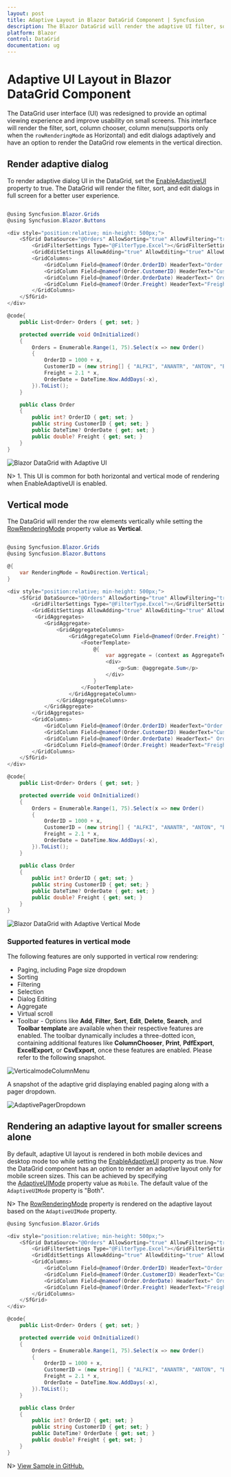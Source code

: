 ```yaml
---
layout: post
title: Adaptive Layout in Blazor DataGrid Component | Syncfusion
description: The Blazor DataGrid will render the adaptive UI filter, sort, and edit dialogs in full screen for a better user experience.
platform: Blazor
control: DataGrid
documentation: ug
---
```


# Adaptive UI Layout in Blazor DataGrid Component

The DataGrid user interface (UI) was redesigned to provide an optimal viewing experience and improve usability on small screens. This interface will render the filter, sort, column chooser, column menu(supports only when the `rowRenderingMode` as Horizontal) and edit dialogs adaptively and have an option to render the DataGrid row elements in the vertical direction.

## Render adaptive dialog

To render adaptive dialog UI in the DataGrid, set the [EnableAdaptiveUI](https://help.syncfusion.com/cr/blazor/Syncfusion.Blazor.Grids.SfGrid-1.html#Syncfusion_Blazor_Grids_SfGrid_1_EnableAdaptiveUI) property to true. The DataGrid will render the filter, sort, and edit dialogs in full screen for a better user experience.

```csharp

@using Syncfusion.Blazor.Grids
@using Syncfusion.Blazor.Buttons

<div style="position:relative; min-height: 500px;">
    <SfGrid DataSource="@Orders" AllowSorting="true" AllowFiltering="true" EnableAdaptiveUI="true" Toolbar="@(new List<string>() { "Add", "Edit", "Delete", "Cancel", "Update", "Search" })" Height="100%" Width="100%" AllowPaging="true">
        <GridFilterSettings Type="@FilterType.Excel"></GridFilterSettings>
        <GridEditSettings AllowAdding="true" AllowEditing="true" AllowDeleting="true" Mode="EditMode.Dialog"></GridEditSettings>
        <GridColumns>
            <GridColumn Field=@nameof(Order.OrderID) HeaderText="Order ID" IsPrimaryKey="true" Width="80" ValidationRules="@(new ValidationRules{ Required= true })"></GridColumn>
            <GridColumn Field=@nameof(Order.CustomerID) HeaderText="Customer Name" Width="120"></GridColumn>
            <GridColumn Field=@nameof(Order.OrderDate) HeaderText=" Order Date" Format="d" Type="ColumnType.Date" Width="130"></GridColumn>
            <GridColumn Field=@nameof(Order.Freight) HeaderText="Freight" Format="C2" Width="120"></GridColumn>
        </GridColumns>
    </SfGrid>
</div>

@code{
    public List<Order> Orders { get; set; }

    protected override void OnInitialized()
    {
        Orders = Enumerable.Range(1, 75).Select(x => new Order()
        {
            OrderID = 1000 + x,
            CustomerID = (new string[] { "ALFKI", "ANANTR", "ANTON", "BLONP", "BOLID" })[new Random().Next(5)],
            Freight = 2.1 * x,
            OrderDate = DateTime.Now.AddDays(-x),
        }).ToList();
    }

    public class Order
    {
        public int? OrderID { get; set; }
        public string CustomerID { get; set; }
        public DateTime? OrderDate { get; set; }
        public double? Freight { get; set; }
    }
}

```

![Blazor DataGrid with Adaptive UI](./images/blazor-datagrid-render-adaptive-dialog.gif)

N> 1. This UI is common for both horizontal and vertical mode of rendering when EnableAdaptiveUI is enabled.

## Vertical mode

The DataGrid will render the row elements vertically while setting the [RowRenderingMode](https://help.syncfusion.com/cr/blazor/Syncfusion.Blazor.Grids.SfGrid-1.html#Syncfusion_Blazor_Grids_SfGrid_1_RowRenderingMode) property value as **Vertical**.

```csharp

@using Syncfusion.Blazor.Grids
@using Syncfusion.Blazor.Buttons

@{
    var RenderingMode = RowDirection.Vertical;
}

<div style="position:relative; min-height: 500px;">
    <SfGrid DataSource="@Orders" AllowSorting="true" AllowFiltering="true" EnableAdaptiveUI="true" Toolbar="@(new List<string>() { "Add", "Edit", "Delete", "Cancel", "Update", "Search" })" RowRenderingMode="@RenderingMode" Height="100%" Width="100%" AllowPaging="true">
        <GridFilterSettings Type="@FilterType.Excel"></GridFilterSettings>
        <GridEditSettings AllowAdding="true" AllowEditing="true" AllowDeleting="true" Mode="EditMode.Dialog"></GridEditSettings>
         <GridAggregates>
            <GridAggregate>
                <GridAggregateColumns>
                    <GridAggregateColumn Field=@nameof(Order.Freight) Type="AggregateType.Sum" Format="C2">
                        <FooterTemplate>
                            @{
                                var aggregate = (context as AggregateTemplateContext);
                                <div>
                                    <p>Sum: @aggregate.Sum</p>
                                </div>
                            }
                        </FooterTemplate>
                    </GridAggregateColumn>
                </GridAggregateColumns>
            </GridAggregate>
        </GridAggregates>
        <GridColumns>
            <GridColumn Field=@nameof(Order.OrderID) HeaderText="Order ID" IsPrimaryKey="true" Width="80"></GridColumn>
            <GridColumn Field=@nameof(Order.CustomerID) HeaderText="Customer Name" Width="120"></GridColumn>
            <GridColumn Field=@nameof(Order.OrderDate) HeaderText=" Order Date" Format="d" Type="ColumnType.Date" Width="130"></GridColumn>
            <GridColumn Field=@nameof(Order.Freight) HeaderText="Freight" Format="C2" Width="120"></GridColumn>
        </GridColumns>
    </SfGrid>
</div>

@code{
    public List<Order> Orders { get; set; }

    protected override void OnInitialized()
    {
        Orders = Enumerable.Range(1, 75).Select(x => new Order()
        {
            OrderID = 1000 + x,
            CustomerID = (new string[] { "ALFKI", "ANANTR", "ANTON", "BLONP", "BOLID" })[new Random().Next(5)],
            Freight = 2.1 * x,
            OrderDate = DateTime.Now.AddDays(-x),
        }).ToList();
    }

    public class Order
    {
        public int? OrderID { get; set; }
        public string CustomerID { get; set; }
        public DateTime? OrderDate { get; set; }
        public double? Freight { get; set; }
    }
}

```

![Blazor DataGrid with Adaptive Vertical Mode](./images/blazor-datagrid-adaptive-vertical-rendering-mode.gif)

### Supported features in vertical mode

The following features are only supported in vertical row rendering:

* Paging, including Page size dropdown
* Sorting
* Filtering
* Selection
* Dialog Editing
* Aggregate
* Virtual scroll
* Toolbar - Options like **Add**, **Filter**, **Sort**, **Edit**, **Delete**, **Search**, and **Toolbar template** are available when their respective features are enabled. The toolbar dynamically includes a three-dotted icon, containing additional features like **ColumnChooser**, **Print**, **PdfExport**, **ExcelExport**, or **CsvExport**, once these features are enabled. Please refer to the following snapshot.

![VerticalmodeColumnMenu](./images/blazor-datagrid-adaptive-vertical-rendering-mode-column-menu.gif)

A snapshot of the adaptive grid displaying enabled paging along with a pager dropdown.

![AdaptivePagerDropdown](./images/blazor-datagrid-adaptive-vertical-rendering-mode-pager-dropdown.gif)

## Rendering an adaptive layout for smaller screens alone

By default, adaptive UI layout is rendered in both mobile devices and desktop mode too while setting the [EnableAdaptiveUI](https://help.syncfusion.com/cr/blazor/Syncfusion.Blazor.Grids.SfGrid-1.html#Syncfusion_Blazor_Grids_SfGrid_1_EnableAdaptiveUI) property as true. Now the DataGrid component has an option to render an adaptive layout only for mobile screen sizes. This can be achieved by specifying the [AdaptiveUIMode](https://help.syncfusion.com/cr/blazor/Syncfusion.Blazor.Grids.SfGrid-1.html#Syncfusion_Blazor_Grids_SfGrid_1_AdaptiveUIMode) property value as `Mobile`. The default value of the `AdaptiveUIMode` property is "Both".

N> The [RowRenderingMode](https://help.syncfusion.com/cr/blazor/Syncfusion.Blazor.Grids.SfGrid-1.html#Syncfusion_Blazor_Grids_SfGrid_1_RowRenderingMode) property is rendered on the adaptive layout based on the `AdaptiveUIMode` property.

```csharp
@using Syncfusion.Blazor.Grids

<div style="position:relative; min-height: 500px;">
    <SfGrid DataSource="@Orders" AllowSorting="true" AllowFiltering="true" EnableAdaptiveUI="true" AdaptiveUIMode="AdaptiveMode.Mobile" Toolbar="@(new List<string>() { "Add", "Edit", "Delete", "Cancel", "Update", "Search" })" Height="100%" Width="100%" AllowPaging="true">
        <GridFilterSettings Type="@FilterType.Excel"></GridFilterSettings>
        <GridEditSettings AllowAdding="true" AllowEditing="true" AllowDeleting="true" Mode="EditMode.Dialog"></GridEditSettings>
        <GridColumns>
            <GridColumn Field=@nameof(Order.OrderID) HeaderText="Order ID" IsPrimaryKey="true" Width="80"></GridColumn>
            <GridColumn Field=@nameof(Order.CustomerID) HeaderText="Customer Name" Width="120"></GridColumn>
            <GridColumn Field=@nameof(Order.OrderDate) HeaderText=" Order Date" Format="d" Type="ColumnType.Date" Width="130"></GridColumn>
            <GridColumn Field=@nameof(Order.Freight) HeaderText="Freight" Format="C2" Width="120"></GridColumn>
        </GridColumns>
    </SfGrid>
</div>

@code{
    public List<Order> Orders { get; set; }

    protected override void OnInitialized()
    {
        Orders = Enumerable.Range(1, 75).Select(x => new Order()
        {
            OrderID = 1000 + x,
            CustomerID = (new string[] { "ALFKI", "ANANTR", "ANTON", "BLONP", "BOLID" })[new Random().Next(5)],
            Freight = 2.1 * x,
            OrderDate = DateTime.Now.AddDays(-x),
        }).ToList();
    }

    public class Order
    {
        public int? OrderID { get; set; }
        public string CustomerID { get; set; }
        public DateTime? OrderDate { get; set; }
        public double? Freight { get; set; }
    }
}

```

N> [View Sample in GitHub.](https://github.com/SyncfusionExamples/blazor-datagrid-render-adaptive-layout)